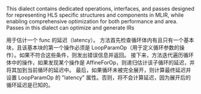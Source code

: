This dialect contains dedicated operations, interfaces, and passes designed
    for representing HLS specific structures and components in MLIR, while
    enabling comprehensive optimization for both performance and area. Passes
    in this dialect can optimize and generate IRs


用于估计一个 func 的延迟（latency）。
方法首先检查循环体内有且只有一个基本块，且该基本块的第一个操作必须是 LoopParamOp（用于定义循环参数的操作）。如果不符合这些条件，则发出错误信息并返回。
接下来，方法迭代遍历循环体中的操作，如果发现某个操作是 AffineForOp，则递归估计该子循环的延迟，并将其加到当前循环的延迟中。
最后，如果循环未被完全展开，则计算最终延迟并设置 LoopParamOp 的 "latency" 属性。否则，将不会计算延迟，因为展开后的循环延迟是已知的。
